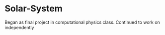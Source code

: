 # Solar-System
Began as final project in computational physics class. Continued to work on independently
